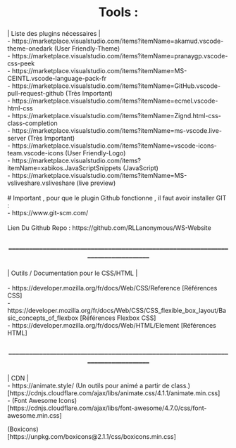 <h1 align="center">Tools :</h1>

###

<p align="left">| Liste des plugins nécessaires | <br>- https://marketplace.visualstudio.com/items?itemName=akamud.vscode-theme-onedark (User Friendly-Theme)<br>- https://marketplace.visualstudio.com/items?itemName=pranaygp.vscode-css-peek<br>- https://marketplace.visualstudio.com/items?itemName=MS-CEINTL.vscode-language-pack-fr<br>- https://marketplace.visualstudio.com/items?itemName=GitHub.vscode-pull-request-github (Très Important)<br>- https://marketplace.visualstudio.com/items?itemName=ecmel.vscode-html-css<br>- https://marketplace.visualstudio.com/items?itemName=Zignd.html-css-class-completion<br>- https://marketplace.visualstudio.com/items?itemName=ms-vscode.live-server (Très Important)<br>- https://marketplace.visualstudio.com/items?itemName=vscode-icons-team.vscode-icons (User Friendly-Logo)<br>- https://marketplace.visualstudio.com/items?itemName=xabikos.JavaScriptSnippets (JavaScript)<br>- https://marketplace.visualstudio.com/items?itemName=MS-vsliveshare.vsliveshare (live preview)<br><br># Important , pour que le plugin Github fonctionne , il faut avoir installer GIT  : <br>- https://www.git-scm.com/<br><br>Lien Du Github Repo : https://github.com/RLLanonymous/WS-Website</p>

###

<h3 align="center">__________________________________________________________________________________</h3>

###

<p align="left">| Outils / Documentation pour le CSS/HTML |<br><br>- https://developer.mozilla.org/fr/docs/Web/CSS/Reference [Références CSS]<br>- https://developer.mozilla.org/fr/docs/Web/CSS/CSS_flexible_box_layout/Basic_concepts_of_flexbox [Références Flexbox CSS]<br>- https://developer.mozilla.org/fr/docs/Web/HTML/Element  [Références HTML]</p>

###

<h3 align="center">__________________________________________________________________________________</h3>

###

<p align="left">| CDN | <br>- https://animate.style/ (Un outils pour animé a partir de class.)<br>[https://cdnjs.cloudflare.com/ajax/libs/animate.css/4.1.1/animate.min.css]<br>-  (Font Awesome Icons)<br>[https://cdnjs.cloudflare.com/ajax/libs/font-awesome/4.7.0/css/font-awesome.min.css]</p>
(Boxicons)<br>[https://unpkg.com/boxicons@2.1.1/css/boxicons.min.css]</p>

###



###
